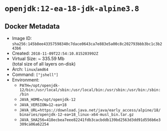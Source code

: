 # `openjdk:12-ea-18-jdk-alpine3.8`

## Docker Metadata

- Image ID: `sha256:145b8ee43357598340c7dace0643ca7e883e5a00c8c202793bbb3bc1c3b243b6`
- Created: `2018-11-09T22:54:10.815203992Z`
- Virtual Size: ~ 335.59 Mb  
  (total size of all layers on-disk)
- Arch: `linux`/`amd64`
- Command: `["jshell"]`
- Environment:
  - `PATH=/opt/openjdk-12/bin:/usr/local/sbin:/usr/local/bin:/usr/sbin:/usr/bin:/sbin:/bin`
  - `JAVA_HOME=/opt/openjdk-12`
  - `JAVA_VERSION=12-ea+18`
  - `JAVA_URL=https://download.java.net/java/early_access/alpine/18/binaries/openjdk-12-ea+18_linux-x64-musl_bin.tar.gz`
  - `JAVA_SHA256=418ecbea7eee82241fdb3cacbddb139bd2563d3dd91d556b6e3309ca06a62254`
